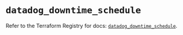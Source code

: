 # `datadog_downtime_schedule`

Refer to the Terraform Registry for docs: [`datadog_downtime_schedule`](https://registry.terraform.io/providers/datadog/datadog/3.43.0/docs/resources/downtime_schedule).
